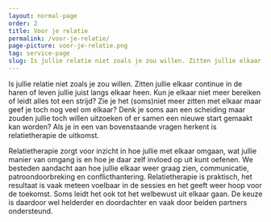 ```yaml
---
layout: normal-page
order: 2
title: Voor je relatie
permalink: /voor-je-relatie/
page-picture: voor-je-relatie.png
tag: service-page
slug: Is jullie relatie niet zoals je zou willen. Zitten jullie elkaar continue in de haren of leven jullie juist langs elkaar heen.
---
```


Is jullie relatie niet zoals je zou willen. Zitten jullie elkaar
continue in de haren of leven jullie juist langs elkaar heen. Kun je
elkaar niet meer bereiken of leidt alles tot een strijd? Zie je het
(soms)niet meer zitten met elkaar maar geef je toch nog veel om elkaar?
Denk je soms aan een scheiding maar zouden jullie toch willen uitzoeken
of er samen een nieuwe start gemaakt kan worden? Als je in een van
bovenstaande vragen herkent is relatietherapie de uitkomst.

Relatietherapie zorgt voor inzicht in hoe jullie met elkaar omgaan, wat
jullie manier van omgang is en hoe je daar zelf invloed op uit kunt
oefenen. We besteden aandacht aan hoe jullie elkaar weer graag zien, communicatie,
patroondoorbreking en conflicthantering. Relatietherapie is praktisch,
het resultaat is vaak meteen voelbaar in de sessies en het geeft weer
hoop voor de toekomst. Soms leidt het ook tot het welbewust uit elkaar
gaan. De keuze is daardoor wel helderder en doordachter en vaak door
beiden partners ondersteund.
